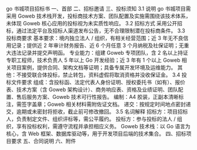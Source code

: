go 书城项目招标书
一、首部
二、招标邀请
三、投标须知
3.1 说明
go 书城项目需采用 Goweb 技术栈开发，投标商技术方案、团队配置及实施需围绕该技术体系，未体现 Goweb 核心应用的投标视为未实质性响应。
3.2 招标方式
采用公开招标，通过法定平台及招标人渠道发布公告，无不合理限制潜在投标商条件。
3.3 投标商要求
基本要求：境内独立法人 / 组织，有相关经营范围；近 3 年无不良信用记录；提供近 2 年审计财务报告、近 6 个月任意 3 个月纳税及社保证明；无重大违法记录并提交声明函。
专业能力：组建 Goweb 专项团队，含 2 名以上持证专职工程师，技术负责人 5 年以上 Go 开发经验；近 3 年有 1 个以上 Goweb 相关项目案例，提供合同、架构文档等证明；具备专属开发环境及运维能力。
其他：不接受联合体投标，禁止转包，资料虚假将取消资格并没收保证金。
3.4 投标文件要求
组成：含投标函、法定代表人身份证明、授权委托书（如有）、报价表、技术方案（含 Goweb 架构设计）、商务响应表、资格及业绩证明、团队配置、售后服务方案、Goweb 技术可行性报告。
编制：A4 胶装，正副本清晰标注，需签字盖章；Goweb 相关材料需附佐证文档。
递交：按规定时间地点密封递交，逾期或未密封将拒收，截止前可修改撤回。
3.5 名词解释
招标方：项目招标人，负责制定文件、组织评标等，需公平履约。
投标方：参与投标的法人 / 组织，享有投标权利，需遵守流程并承担相应义务。
Goweb 技术栈：以 Go 语言为核心，含 Web 框架、数据库驱动等，用于开发项目后端的技术集合。
四、招标项目要求
五、合同说明
六、附件